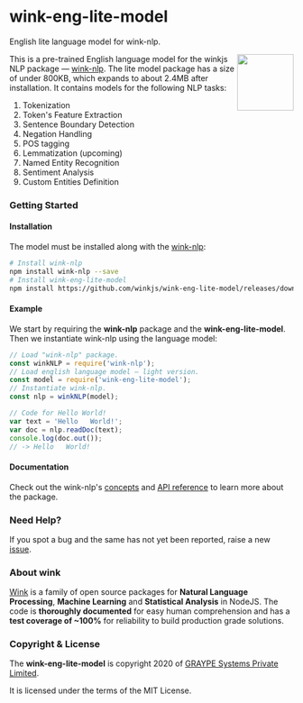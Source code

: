 # wink-eng-lite-model
English lite language model for wink-nlp.

[<img align="right" src="https://decisively.github.io/wink-logos/logo-title.png" width="100px" >](http://wink.org.in/)
This is a pre-trained English language model for the winkjs NLP package — [wink-nlp](https://winkjs.org/wink-nlp/). The lite model package has a size of under 800KB, which expands to about 2.4MB after installation. It contains models for the following NLP tasks:

1. Tokenization
2. Token's Feature Extraction
3. Sentence Boundary Detection
4. Negation Handling
5. POS tagging
6. Lemmatization (upcoming)
7. Named Entity Recognition
8. Sentiment Analysis
9. Custom Entities Definition



### Getting Started

#### Installation
The model must be installed along with the [wink-nlp](https://winkjs.org/wink-nlp/):

```sh
# Install wink-nlp
npm install wink-nlp --save
# Install wink-eng-lite-model
npm install https://github.com/winkjs/wink-eng-lite-model/releases/download/0.1.0/wink-eng-lite-model-0.2.0.tgz --save
```

#### Example
We start by requiring the **wink-nlp** package and the **wink-eng-lite-model**. Then we instantiate wink-nlp using the language model:

```javascript
// Load "wink-nlp" package.
const winkNLP = require('wink-nlp');
// Load english language model — light version.
const model = require('wink-eng-lite-model');
// Instantiate wink-nlp.
const nlp = winkNLP(model);

// Code for Hello World!
var text = 'Hello   World!';
var doc = nlp.readDoc(text);
console.log(doc.out());
// -> Hello   World!
```


#### Documentation
Check out the wink-nlp's [concepts](https://winkjs.org/wink-nlp/getting-started.html) and  [API reference](https://winkjs.org/wink-nlp/read-doc.html) to learn more about the package.

### Need Help?
If you spot a bug and the same has not yet been reported, raise a new [issue](https://github.com/winkjs/wink-eng-lite-model/issues).

### About wink
[Wink](http://winkjs.org/) is a family of open source packages for **Natural Language Processing**, **Machine Learning** and **Statistical Analysis** in NodeJS. The code is **thoroughly documented** for easy human comprehension and has a **test coverage of ~100%** for reliability to build production grade solutions.


### Copyright & License
The **wink-eng-lite-model** is copyright 2020 of [GRAYPE Systems Private Limited](http://graype.in/).

It is licensed under the terms of the MIT License.

